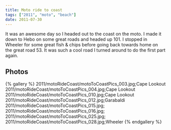 ```yaml
---
title: Moto ride to coast
tags: ["2011", "moto", "beach"]
date: 2011-07-30
---
```

It was an awesome day so I headed out to the coast on the moto.  I made it down to Hebo on some great roads and headed up 101.  I stopped in Wheeler for some great fish & chips before going back towards home on the great road 53.  It was such a cool road I turned around to do the first part again.

## Photos 
{% gallery %} 
2011/motoRideCoast/motoToCoastPics_003.jpg;Cape Lookout
2011/motoRideCoast/motoToCoastPics_004.jpg;Cape Lookout
2011/motoRideCoast/motoToCoastPics_010.jpg;Cape Lookout
2011/motoRideCoast/motoToCoastPics_012.jpg;Garabaldi
2011/motoRideCoast/motoToCoastPics_015.jpg;
2011/motoRideCoast/motoToCoastPics_016.jpg;
2011/motoRideCoast/motoToCoastPics_025.jpg;
2011/motoRideCoast/motoToCoastPics_028.jpg;Wheeler
{% endgallery %}
